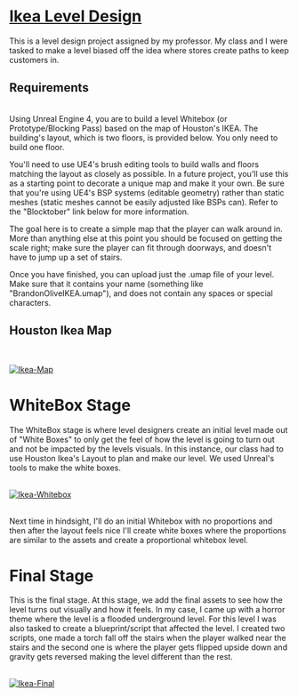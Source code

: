 # [Ikea Level Design](https://www.youtube.com/watch?v=PFMHNsYjHXA&list=PLzhOA58UvV9OmnW14E2tdXG65d9mRcDBA)

This is a level design project assigned by my professor. My class and I were tasked to make a level biased off the idea where stores create paths to keep customers in.

## Requirements
<br>
Using Unreal Engine 4, you are to build a level Whitebox (or Prototype/Blocking Pass) based on the map of Houston's IKEA. The building's layout, which is two floors, is provided below. You only need to build one floor.

You'll need to use UE4's brush editing tools to build walls and floors matching the layout as closely as possible. In a future project, you'll use this as a starting point to decorate a unique map and make it your own. Be sure that you're using UE4's BSP systems (editable geometry) rather than static meshes (static meshes cannot be easily adjusted like BSPs can). Refer to the "Blocktober" link below for more information.

The goal here is to create a simple map that the player can walk around in. More than anything else at this point you should be focused on getting the scale right; make sure the player can fit through doorways, and doesn't have to jump up a set of stairs.

Once you have finished, you can upload just the .umap file of your level. Make sure that it contains your name (something like "BrandonOliveIKEA.umap"), and does not contain any spaces or special characters.

## Houston Ikea Map
<br>

[![Ikea-Map](https://i.insider.com/5751543add089527248b463b?width=700&format=jpeg&auto=webp)](https://www.businessinsider.com/former-ikea-boss-reveals-the-trick-to-going-through-a-store-in-5-minutes-2016-6)

# WhiteBox Stage
The WhiteBox stage is where level designers create an initial level made out of "White Boxes" to only get the feel of how the level is going to turn out and not be impacted by the levels visuals. 
In this instance, our class had to use Houston Ikea's Layout to plan and make our level. 
We used Unreal's tools to make the white boxes. 
<br><br>

[![Ikea-Whitebox](http://img.youtube.com/vi/12ucy3vW3tk/mqdefault.jpg)](https://www.youtube.com/watch?v=12ucy3vW3tk)

<br>
Next time in hindsight, I'll do an initial Whitebox with no proportions and then after the layout feels nice I'll create white boxes where the proportions are similar to the assets and create a proportional whitebox level.

# Final Stage
This is the final stage. At this stage, we add the final assets to see how the level turns out visually and how it feels. 
In my case, I came up with a horror theme where the level is a flooded underground level. For this level I was also tasked to create a blueprint/script that affected the level. 
I created two scripts, one made a torch fall off the stairs when the player walked near the stairs and the second one is where the player gets flipped upside down and gravity gets reversed making the level different than the rest. 
<br><br>

[![Ikea-Final](http://img.youtube.com/vi/PFMHNsYjHXA/mqdefault.jpg)](https://www.youtube.com/watch?v=PFMHNsYjHXA)

